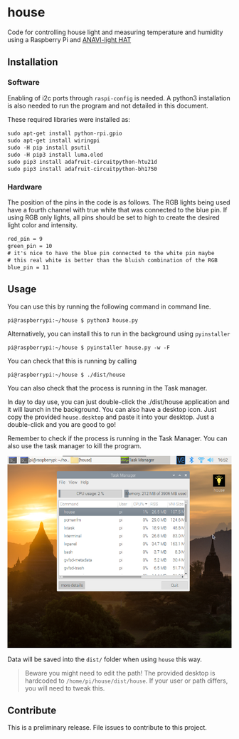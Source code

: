 # house
Code for controlling house light and measuring temperature and humidity using a Raspberry Pi and [ANAVI-light HAT](https://www.crowdsupply.com/anavi-technology/light-phat)


## Installation

### Software

Enabling of i2c ports through `raspi-config` is needed. A python3 installation is also needed to run the program and not detailed in this document. 

These required libraries were installed as:

```
sudo apt-get install python-rpi.gpio
sudo apt-get install wiringpi
sudo -H pip install psutil
sudo -H pip3 install luma.oled
sudo pip3 install adafruit-circuitpython-htu21d
sudo pip3 install adafruit-circuitpython-bh1750
```

### Hardware

The position of the pins in the code is as follows. The RGB lights being used have a fourth channel with true white that was connected to the blue pin. If using RGB only lights, all pins should be set to high to create the desired light color and intensity.

```
red_pin = 9
green_pin = 10 
# it's nice to have the blue pin connected to the white pin maybe
# this real white is better than the bluish combination of the RGB
blue_pin = 11
```

## Usage

You can use this by running the following command in command line.

```
pi@raspberrypi:~/house $ python3 house.py
```

Alternatively, you can install this to run in the background using `pyinstaller`

```
pi@raspberrypi:~/house $ pyinstaller house.py -w -F

```

You can check that this is running by calling

```
pi@raspberrypi:~/house $ ./dist/house 
```
You can also check that the process is running in the Task manager.

In day to day use, you can just double-click the ./dist/house application and it will launch in the background. You can also have a desktop icon. Just copy the provided `house.desktop` and paste it into your desktop. Just a double-click and you are good to go!

Remember to check if the process is running in the Task Manager. You can also use the task manager to kill the program.

![](img/icon_task_manager.png)

Data will be saved into the `dist/` folder when using `house` this way.

> Beware you might need to edit the path! The provided desktop is hardcoded to `/home/pi/house/dist/house`. If your user or path differs, you will need to tweak this.


## Contribute

This is a preliminary release. File issues to contribute to this project. 